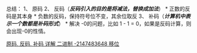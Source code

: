 总结：
1、 原码
2、 反码（***反码引入的目的是将减法，替换成加法***）
    *  正数的反码是其本身
    *  负数的反码，保持符号位不变，其余位取反
3、 补码（***计算机中表示一个数都是补码形式***）
    *  解决 -0的问题，比如 1 - 1 = 0，如果是反码计算，则会出现-0的性情。

[原码, 反码, 补码 详解 二进制 -2147483648 移位](https://blog.csdn.net/qq_16234613/article/details/78734222)
